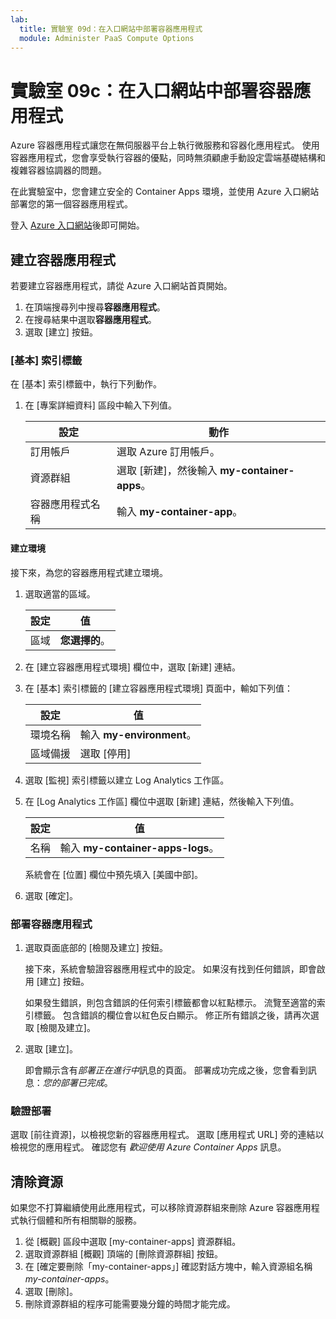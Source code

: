 ```yaml
---
lab:
  title: 實驗室 09d：在入口網站中部署容器應用程式
  module: Administer PaaS Compute Options
---
```


# 實驗室 09c：在入口網站中部署容器應用程式

Azure 容器應用程式讓您在無伺服器平台上執行微服務和容器化應用程式。 使用容器應用程式，您會享受執行容器的優點，同時無須顧慮手動設定雲端基礎結構和複雜容器協調器的問題。

在此實驗室中，您會建立安全的 Container Apps 環境，並使用 Azure 入口網站部署您的第一個容器應用程式。

登入 [Azure 入口網站](https://portal.azure.com)後即可開始。

## 建立容器應用程式

若要建立容器應用程式，請從 Azure 入口網站首頁開始。

1. 在頂端搜尋列中搜尋**容器應用程式**。
1. 在搜尋結果中選取**容器應用程式**。
1. 選取 [建立] 按鈕。

### [基本] 索引標籤

在 [基本] 索引標籤中，執行下列動作。

1. 在 [專案詳細資料] 區段中輸入下列值。

    | 設定 | 動作 |
    |---|---|
    | 訂用帳戶 | 選取 Azure 訂用帳戶。 |
    | 資源群組 | 選取 [新建]，然後輸入 **my-container-apps**。 |
    | 容器應用程式名稱 |  輸入 **my-container-app**。 |

#### 建立環境

接下來，為您的容器應用程式建立環境。

1. 選取適當的區域。

    | 設定 | 值 |
    |--|--|
    | 區域 | **您選擇的**。 |

1. 在 [建立容器應用程式環境] 欄位中，選取 [新建] 連結。
1. 在 [基本] 索引標籤的 [建立容器應用程式環境] 頁面中，輸如下列值：

    | 設定 | 值 |
    |--|--|
    | 環境名稱 | 輸入 **my-environment**。 |
    | 區域備援 | 選取 [停用] |

1. 選取 [監視] 索引標籤以建立 Log Analytics 工作區。
1. 在 [Log Analytics 工作區] 欄位中選取 [新建] 連結，然後輸入下列值。

    | 設定 | 值 |
    |--|--|
    | 名稱 | 輸入 **my-container-apps-logs**。 |
  
    系統會在 [位置] 欄位中預先填入 [美國中部]。

1. 選取 [確定]。


### 部署容器應用程式

1. 選取頁面底部的 [檢閱及建立] 按鈕。  

    接下來，系統會驗證容器應用程式中的設定。 如果沒有找到任何錯誤，即會啟用 [建立] 按鈕。  

    如果發生錯誤，則包含錯誤的任何索引標籤都會以紅點標示。  流覽至適當的索引標籤。 包含錯誤的欄位會以紅色反白顯示。  修正所有錯誤之後，請再次選取 [檢閱及建立]。

1. 選取 [建立]。

    即會顯示含有*部署正在進行中*訊息的頁面。  部署成功完成之後，您會看到訊息：*您的部署已完成*。
   
### 驗證部署

選取 [前往資源]，以檢視您新的容器應用程式。  選取 [應用程式 URL] 旁的連結以檢視您的應用程式。 確認您有 *歡迎使用 Azure Container Apps* 訊息。

## 清除資源

如果您不打算繼續使用此應用程式，可以移除資源群組來刪除 Azure 容器應用程式執行個體和所有相關聯的服務。

1. 從 [概觀] 區段中選取 [my-container-apps] 資源群組。
1. 選取資源群組 [概觀] 頂端的 [刪除資源群組] 按鈕。
1. 在 [確定要刪除「my-container-apps」] 確認對話方塊中，輸入資源組名稱 *my-container-apps*。
1. 選取 [刪除]。
1. 刪除資源群組的程序可能需要幾分鐘的時間才能完成。
